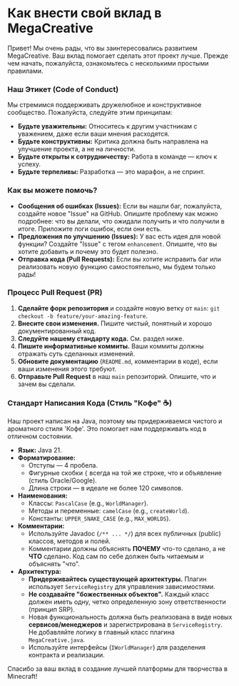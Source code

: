 # Как внести свой вклад в MegaCreative

Привет! Мы очень рады, что вы заинтересовались развитием MegaCreative. Ваш вклад помогает сделать этот проект лучше. Прежде чем начать, пожалуйста, ознакомьтесь с несколькими простыми правилами.

### Наш Этикет (Code of Conduct)

Мы стремимся поддерживать дружелюбное и конструктивное сообщество. Пожалуйста, следуйте этим принципам:

*   **Будьте уважительны:** Относитесь к другим участникам с уважением, даже если ваши мнения расходятся.
*   **Будьте конструктивны:** Критика должна быть направлена на улучшение проекта, а не на личности.
*   **Будьте открыты к сотрудничеству:** Работа в команде — ключ к успеху.
*   **Будьте терпеливы:** Разработка — это марафон, а не спринт.

### Как вы можете помочь?

*   **Сообщения об ошибках (Issues):** Если вы нашли баг, пожалуйста, создайте новое "Issue" на GitHub. Опишите проблему как можно подробнее: что вы делали, что ожидали получить и что получили в итоге. Приложите логи ошибок, если они есть.
*   **Предложения по улучшению (Issues):** У вас есть идея для новой функции? Создайте "Issue" с тегом `enhancement`. Опишите, что вы хотите добавить и почему это будет полезно.
*   **Отправка кода (Pull Requests):** Если вы хотите исправить баг или реализовать новую функцию самостоятельно, мы будем только рады!

### Процесс Pull Request (PR)

1.  **Сделайте форк репозитория** и создайте новую ветку от `main`: `git checkout -b feature/your-amazing-feature`.
2.  **Внесите свои изменения.** Пишите чистый, понятный и хорошо документированный код.
3.  **Следуйте нашему стандарту кода.** См. раздел ниже.
4.  **Пишите информативные коммиты.** Ваши коммиты должны отражать суть сделанных изменений.
5.  **Обновите документацию** (`README.md`, комментарии в коде), если ваши изменения этого требуют.
6.  **Отправьте Pull Request** в наш `main` репозиторий. Опишите, что и зачем вы сделали.

### Стандарт Написания Кода (Стиль "Кофе" ☕)

Наш проект написан на Java, поэтому мы придерживаемся чистого и ароматного стиля 'Кофе'. Это помогает нам поддерживать код в отличном состоянии.

*   **Язык:** Java 21.
*   **Форматирование:**
    *   Отступы — 4 пробела.
    *   Фигурные скобки ` { ` всегда на той же строке, что и объявление (стиль Oracle/Google).
    *   Длина строки — в идеале не более 120 символов.
*   **Наименования:**
    *   Классы: `PascalCase` (e.g., `WorldManager`).
    *   Методы и переменные: `camelCase` (e.g., `createWorld`).
    *   Константы: `UPPER_SNAKE_CASE` (e.g., `MAX_WORLDS`).
*   **Комментарии:**
    *   Используйте Javadoc (`/** ... */`) для всех публичных (public) классов, методов и полей.
    *   Комментарии должны объяснять **ПОЧЕМУ** что-то сделано, а не **ЧТО** сделано. Код сам по себе должен быть читаемым и объяснять "что".
*   **Архитектура:**
    *   **Придерживайтесь существующей архитектуры.** Плагин использует `ServiceRegistry` для управления зависимостями.
    *   **Не создавайте "божественных объектов".** Каждый класс должен иметь одну, четко определенную зону ответственности (принцип SRP).
    *   Новая функциональность должна быть реализована в виде новых **сервисов/менеджеров** и зарегистрирована в `ServiceRegistry`. Не добавляйте логику в главный класс плагина `MegaCreative.java`.
    *   Используйте интерфейсы (`IWorldManager`) для разделения контракта и реализации.

Спасибо за ваш вклад в создание лучшей платформы для творчества в Minecraft!